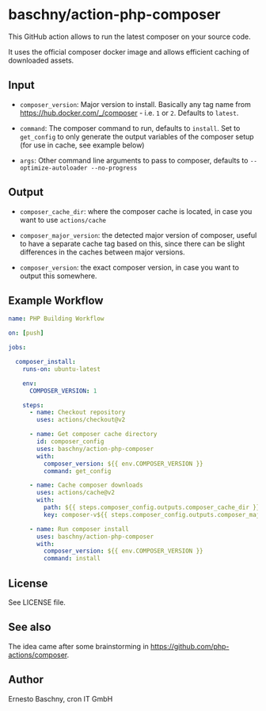baschny/action-php-composer
===========================

This GitHub action allows to run the latest composer on your source code.

It uses the official composer docker image and allows efficient caching of
downloaded assets.

Input
-----
* `composer_version`: Major version to install. Basically any tag name from https://hub.docker.com/_/composer -
   i.e. `1` or `2`. Defaults to `latest`.

* `command`: The composer command to run, defaults to `install`. Set to `get_config` to only generate the output
   variables of the composer setup (for use in cache, see example below)

* `args`: Other command line arguments to pass to composer, defaults to `--optimize-autoloader --no-progress`

Output
------
* `composer_cache_dir`: where the composer cache is located, in case you want to use `actions/cache`

* `composer_major_version`: the detected major version of composer, useful to have a separate cache tag based on
  this, since there can be slight differences in the caches between major versions.

* `composer_version`: the exact composer version, in case you want to output this somewhere.

Example Workflow
----------------

```yaml
name: PHP Building Workflow

on: [push]

jobs:

  composer_install:
    runs-on: ubuntu-latest

    env:
      COMPOSER_VERSION: 1

    steps:
      - name: Checkout repository
        uses: actions/checkout@v2

      - name: Get composer cache directory
        id: composer_config
        uses: baschny/action-php-composer
        with:
          composer_version: ${{ env.COMPOSER_VERSION }}
          command: get_config

      - name: Cache composer downloads
        uses: actions/cache@v2
        with:
          path: ${{ steps.composer_config.outputs.composer_cache_dir }}
          key: composer-v${{ steps.composer_config.outputs.composer_major_version }}

      - name: Run composer install
        uses: baschny/action-php-composer
        with:
          composer_version: ${{ env.COMPOSER_VERSION }}
          command: install
```

License
-------

See LICENSE file.

See also
--------

The idea came after some brainstorming in https://github.com/php-actions/composer.

Author
------

Ernesto Baschny, cron IT GmbH
